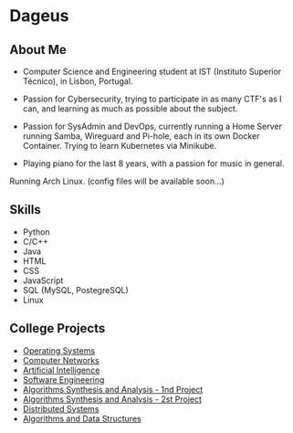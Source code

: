 # Dageus

## About Me

- Computer Science and Engineering student at IST (Instituto Superior Técnico), in Lisbon, Portugal.

- Passion for Cybersecurity, trying to participate in as many CTF's as I can, and learning as much as possible about the subject.

- Passion for SysAdmin and DevOps, currently running a Home Server running Samba, Wireguard and Pi-hole, each in its own Docker Container. Trying to learn Kubernetes via Minikube.

- Playing piano for the last 8 years, with a passion for music in general.

Running Arch Linux. (config files will be available soon...)

## Skills

- Python
- C/C++
- Java
- HTML
- CSS
- JavaScript
- SQL (MySQL, PostegreSQL)
- Linux

## College Projects

- [Operating Systems](https://github.com/Dageus/pipe-messaging-system)
- [Computer Networks](https://github.com/Dageus/socket-auction)
- [Artificial Intelligence](https://github.com/Dageus/bimaru-solver)
- [Software Engineering](https://github.com/Dageus/HumanaEthica)
- [Algorithms Synthesis and Analysis - 1nd Project](https://github.com/Dageus/grid-fill-solver)
- [Algorithms Synthesis and Analysis - 2st Project](https://github.com/Dageus/graph-spf)
- [Distributed Systems](https://github.com/Dageus/Tuplespace-DS)
- [Algorithms and Data Structures](https://github.com/Dageus/Airport-Management)
